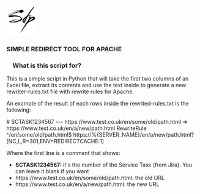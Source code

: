 <!-- PROJECT LOGO -->
<br />
<div align="left">
  <a href="https://github.com/simone-di-paolo">
    <img src="resources/img/sdp-logo-black.png" alt="Logo" width="80" height="80">
  </a>
</div>

<div align="left">
  <h3>SIMPLE REDIRECT TOOL FOR APACHE</h3>

<h3 dir="auto"><a id="user-content-what-are-vine-copulas" class="anchor" aria-hidden="true" href="#what-are-vine-copulas"><svg class="octicon octicon-link" viewBox="0 0 16 16" version="1.1" width="16" height="16" aria-hidden="true"></path></svg></a>What is this script for?</h3>

<p text-align="center">
    This is a simple script in Python that will take the first two columns of an Excel file, extract its contents and use the text inside to generate a new rewriter-rules.txt file with rewrite rules for Apache.
</p>
<p>An example of the result of each rows inside the rewrited-rules.txt is the following:</p>

<p>
  # SCTASK1234567 --- https://www.test.co.uk/en/some/old/path.html => https://www.test.co.uk/en/a/new/path.html
  RewriteRule ^/en/some/old/path.html$ https://%{SERVER_NAME}/en/a/new/path.html? [NC,L,R=301,ENV=REDIRECTCACHE:1]
</p>

<p>Where the first line is a comment that shows:</p>
  <ul>
      <li><b>SCTASK1234567:</b> it's the number of the Service Task (from Jira). You can leave it blank if you want</li>
      <li>https://www.test.co.uk/en/some/old/path.html: the old URL</li>
      <li>https://www.test.co.uk/en/a/new/path.html: the new URL</li>
  </ul>
      
</div>
